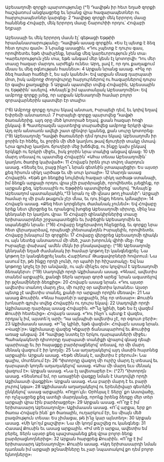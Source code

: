 
Աբեսաղոմի զորքի պարտությունը
(^1) Դավիթն իր հետ եղած զորքի հաշվառում անցկացրեց եւ նրանց վրա հազարապետներ ու հարյուրապետներ
կարգեց։ 2 Դավիթը զորքի մեկ երրորդ մասը հանձնեց Հովաբի, մեկ երրորդ մասը Շարուհիի որդու՝ Հովաբի եղբայր


Աբեսսայի եւ մեկ երրորդ մասն էլ՝ գեթացի Եթթիի հրամանատարությանը։ Դավիթն ասաց զորքին. «Ես էլ պետք է ձեզ
հետ դուրս գամ»։ 3 Նրանք ասացին. «Դու չպետք է դուրս գաս, որովհետեւ եթե փախչենք, նրանք մեզ կարեւորություն չեն
տա։ Կարեւորություն չեն տա, եթե անգամ մեր կեսն էլ կոտորվի։ Դու մեր տասը հազար մարդու արժեքն ունես։ Արդ, լավ
է, որ դու քաղաքում մնաս եւ մեզ օգնության հասնես»։ 4 Արքան նրանց ասաց. «Ինչ որ ձեզ համար հաճելի է, ես այն
կանեմ»։ Եվ արքան մնաց դարպասի մոտ, իսկ ամբողջ ժողովուրդը հարյուրներով ու հազարներով դուրս էր գալիս
քաղաքից։ 5 Արքան պատվեր տվեց Հովաբին, Աբեսսային ու Եթթիին՝ ասելով. «Խնայե՛ք իմ պատանյակ Աբեսաղոմին»։
Եվ ամբողջ զորքը լսեց, որ արքան Աբեսաղոմի համար բոլոր զորավարներին պատվեր էր տալիս։

(^6) Ամբողջ զորքը դուրս եկավ անտառ, Իսրայելի դեմ, եւ կռիվ եղավ Եփրեմի անտառում։ 7 Իսրայելի զորքը պարտվեց
Դավթի ծառաներից. այդ օրը մեծ կոտորած եղավ. քսան հազար հոգի ընկավ։ 8 Պատերազմն այստեղից տարածվեց
ամբողջ երկրի վրա։ Այդ օրն անտառն ավելի շատ զինվոր կլանեց, քան սուրը կոտորեց։
(^9) Աբեսաղոմը Դավթի ծառաների դեմ դուրս եկավ։ Աբեսաղոմն իր ջորին էր հեծել, եւ ջորին մի մեծ կաղնու թավ
ճյուղերի տակը մտավ։ Նրա գլուխը կաղնու ճյուղերի մեջ խճճվեց, ու ինքը կախ ընկավ երկնքի ու երկրի միջեւ, իսկ ջորին
նրա տակից անցավ գնաց։ 10 Մի մարդ տեսավ ու պատմեց Հովաբին՝ «Ահա տեսա Աբեսաղոմին՝ կաղնու ծառից
կախված»։ 11 Հովաբն իրեն լուր տվող մարդուն ասաց. «Տեսել ես, բայց ինչո՞ւ նրան գետնին չտապալեցիր։ Ես այսօր քեզ
հիսուն սիկղ արծաթ եւ մի սուր կտայի»։ 12 Մարդն ասաց Հովաբին. «Եթե քո ձեռքից նույնիսկ հազար սիկղ արծաթ
ստանայի, իմ ձեռքն արքայի որդու վրա չէի բարձրացնի, որովհետեւ լսեցինք, որ արքան քեզ, Աբեսսային ու Եթթիին
պատվիրեց՝ ասելով. “Խնայե՛ք Աբեսաղոմ պատանյակին,^13 նրան ոչ մի վնաս թող չհասնի”։ Արքայի համար ոչ մի բան
թաքուն չէր մնա, եւ դու ինքդ հեռու կմնայիր»։ 14 Հովաբն ասաց. «Քեզ հետ կորցնելու ժամանակ չունեմ»։ Եվ Հովաբը
երեք նետ վերցրեց եւ դրանցով խոցեց Աբեսաղոմի սիրտը, մինչ նա կենդանի էր կաղնու վրա։ 15 Հովաբի զինակիրներից
տասը երիտասարդներ շրջապատեցին եւ խփեցին Աբեսաղոմին եւ սպանեցին նրան։
(^16) Հովաբը եղջերափող հնչեցրեց, եւ զորքը նրա հետ վերադարձավ, որպեսզի չհետապնդեն Իսրայելին, որովհետեւ
Հովաբը խնայում էր զորքին։ 17 Հովաբը վերցրեց Աբեսաղոմի դիակն ու այն նետեց անտառում մի մեծ, շատ խորունկ
վիհի մեջ։ Ողջ Իսրայելը փախավ՝ ամեն մեկն իր բնակավայրը։
(^18) Աբեսաղոմը կենդանի եղած ժամանակ իր համար կոթող էր կանգնեցրել։ Նա կոթող էր կանգնեցրել նաեւ Հաբինում՝
Թագավորների հովտում։ Նա ասում էր, թե ինքը որդի չունի, որ պահի իր հիշատակը։ Եվ նա կոթողը կոչել էր իր անվամբ,
ու այն մինչեւ օրս կոչվում է Աբեսաղոմի ձեռակերտ։
(^19) Սադովկի որդի Աքիմաասն ասաց. «Գնամ, ավետիս տանեմ արքային, քանզի Տերն արդար գործ արեց՝ նրան
ազատելով իր թշնամիների ձեռքից»։ 20 Հովաբն ասաց նրան. «Դու այսօր ավետիս տանող մարդ չես, մի ուրիշ օր ավետիս
կտանես։ Այսօր պետք չէ ավետիս տանել, քանի որ արքայի որդին մեռավ»։ 21 Նա ասաց Քուսիին. «Գնա հայտնի՛ր
արքային, ինչ որ տեսար»։ Քուսին խոնարհ գլուխ տվեց Հովաբին ու դուրս եկավ։ 22 Սադովկի որդի Աքիմաասը դարձյալ
ասաց Հովաբին. «Ի՞նչ կլինի, եթե ես էլ վազեմ Քուսիի հետեւից»։ Հովաբն ասաց. «Դու ինչո՞ւ պետք է վազես, որդյա՛կ իմ,
այստե՛ղ արի։ Դա այնպիսի ավետիս չէ, որ օգուտ բերի»։ 23 Աքիմաասն ասաց. «Ի՞նչ կլինի, եթե վազեմ»։ Հովաբն ասաց
նրան. «Վազի՛ր»։ Աքիմաասը վազեց Կեքարի ճանապարհով եւ Քուսիից առաջ անցավ։ 24 Դավիթը նստել էր երկու
դարպասների միջեւ։ Պահակակետի դիտորդը դարպասի տանիքի վրայով գնաց դեպի պարիսպը եւ իր հայացքը
բարձրացնելով՝ տեսավ, որ մի մարդ մենակ վազում է իր կողմը։ 25 Նա աղաղակելով այդ մասին հայտնեց արքային։
Արքան ասաց. «Եթե մենակ է, ավետիս է բերում»։ Նա գալիս, մոտենում էր։ 26 Դիտորդը վազող մի ուրիշ մարդ էլ տեսավ
եւ դարպասի կողմն աղաղակելով՝ ասաց. «Ահա մի մարդ եւս մենակ վազում է»։ Արքան ասաց. «Նա էլ ավետաբեր է»։
(^27) Դիտորդն ասաց. «Տեսնում եմ, որ առաջինի վազքը նման է Սադովկի որդի Աքիմաասի վազքին»։ Արքան ասաց. «Նա
բարի մարդ է եւ բարի լուրով կգա»։ 28 Աքիմաասն աղաղակելով ու երեսնիվայր գետնին ընկնելով՝ ասաց արքային.
«Ողջո՛ւյն։ Օրհնյալ է Տերը՝ քո Աստվածը, որ ոչնչացրեց քեզ ատելի մարդկանց, որոնք իրենց ձեռքը մեր տեր արքայի վրա
էին բարձրացրել»։ 29 Արքան ասաց. «Ո՞ղջ է իմ երիտասարդ Աբեսաղոմը»։ Աքիմաասն ասաց. «Ո՜վ արքա, երբ քո ծառա
Հովաբն ինձ՝ քո ծառային, ուղարկում էր, ես միայն մեծ բազմություն տեսա։ Ես չիմացա, թե ի՛նչ կար այնտեղ»։ 30 Արքան
ասաց. «Մի կո՛ղմ քաշվիր»։ Նա մի կողմ քաշվեց ու կանգնեց։ 31 Հասավ Քուսին եւ ասաց արքային. «Իմ տե՛ր արքա,
ավետիս եմ բերել, Տերն այսօր քեզ պաշտպանեց քեզ վրա բոլոր ձեռք բարձրացնողներից»։ 32 Արքան հարցրեց Քուսիին.
«Ո՞ղջ է իմ երիտասարդ Աբեսաղոմը»։ Քուսին ասաց. «Այդ երիտասարդի նման դառնան իմ արքայի թշնամիները եւ չար
նպատակով քո դեմ բոլոր ելնողները»։
